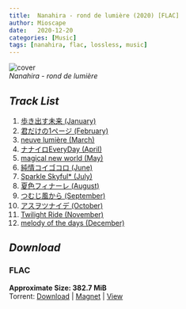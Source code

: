 ```yaml
---
title:  Nanahira - rond de lumière (2020) [FLAC]
author: Mioscape
date:   2020-12-20
categories: [Music]
tags: [nanahira, flac, lossless, music]
---
```

![cover](https://muchette.net/common/img/nanahira_01.png 'cover')  
_Nanahira - rond de lumière_  
  
## _**Track List**_  
1. [歩き出す未来 (January)](https://nyaa.si/view/1211941)
2. [君だけの1ページ (February)](https://nyaa.si/view/1219608)
3. [neuve lumière (March)](https://nyaa.si/view/1227694)
4. [ナナイロEveryDay (April)](https://nyaa.si/view/1236604)
5. [magical new world (May)](https://nyaa.si/view/1245491)
6. [純情コイゴコロ (June)](https://nyaa.si/view/1253676)
7. [Sparkle Skyful* (July)](https://nyaa.si/view/1261185)
8. [夏色フィナーレ (August)](https://nyaa.si/view/1270261)
9. [つむじ風から (September)](https://nyaa.si/view/1278727)
10. [アスヲツナイデ (October)](https://nyaa.si/view/1288445)
11. [Twilight Ride (November)](https://nyaa.si/view/1300933)
12. [melody of the days (December)](https://nyaa.si/view/1312875)  

## _**Download**_
### FLAC  
**Approximate Size: 382.7 MiB**  
Torrent: [Download](https://nyaa.si/download/1312875.torrent) | [Magnet](magnet:?xt=urn:btih:13334004b02c867ba99a876481c325eb2ddfa74f&dn=Nanahira%20-%20melody%20of%20the%20days%20%2B%20A%20whole%20Tracks%20%28rond%20de%20lumi%C3%A8re%29%20%5BFLAC%5D&tr=http%3A%2F%2Fnyaa.tracker.wf%3A7777%2Fannounce&tr=udp%3A%2F%2Fopen.stealth.si%3A80%2Fannounce&tr=udp%3A%2F%2Ftracker.opentrackr.org%3A1337%2Fannounce&tr=udp%3A%2F%2Ftracker.coppersurfer.tk%3A6969%2Fannounce&tr=udp%3A%2F%2Fexodus.desync.com%3A6969%2Fannounce) | [View](https://nyaa.si/view/1312875)  
